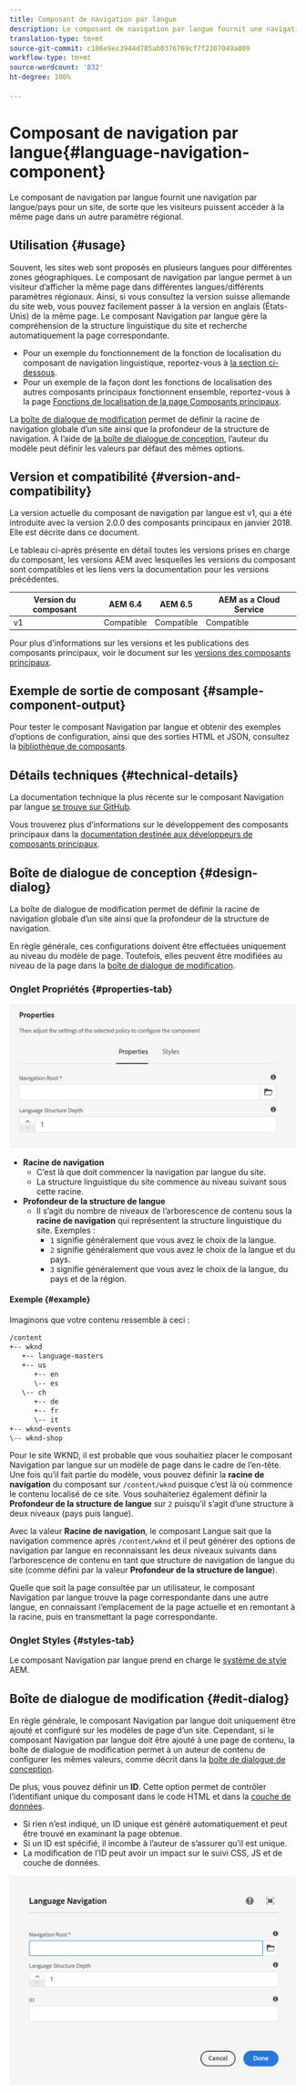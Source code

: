 ```yaml
---
title: Composant de navigation par langue
description: Le composant de navigation par langue fournit une navigation par langue/pays pour un site, de sorte que les visiteurs puissent accéder à la même page dans un autre paramètre régional.
translation-type: tm+mt
source-git-commit: c186e9ec3944d785ab0376769cf7f2307049a809
workflow-type: tm+mt
source-wordcount: '832'
ht-degree: 100%

---
```



# Composant de navigation par langue{#language-navigation-component}

Le composant de navigation par langue fournit une navigation par langue/pays pour un site, de sorte que les visiteurs puissent accéder à la même page dans un autre paramètre régional.

## Utilisation {#usage}

Souvent, les sites web sont proposés en plusieurs langues pour différentes zones géographiques. Le composant de navigation par langue permet à un visiteur d’afficher la même page dans différentes langues/différents paramètres régionaux. Ainsi, si vous consultez la version suisse allemande du site web, vous pouvez facilement passer à la version en anglais (États-Unis) de la même page. Le composant Navigation par langue gère la compréhension de la structure linguistique du site et recherche automatiquement la page correspondante.

* Pour un exemple du fonctionnement de la fonction de localisation du composant de navigation linguistique, reportez-vous à [la section ci-dessous](#example).
* Pour un exemple de la façon dont les fonctions de localisation des autres composants principaux fonctionnent ensemble, reportez-vous à la page [Fonctions de localisation de la page Composants principaux](/help/get-started/localization.md).

La [boîte de dialogue de modification](#edit-dialog) permet de définir la racine de navigation globale d’un site ainsi que la profondeur de la structure de navigation. À l’aide de [la boîte de dialogue de conception](#design-dialog), l’auteur du modèle peut définir les valeurs par défaut des mêmes options.

## Version et compatibilité {#version-and-compatibility}

La version actuelle du composant de navigation par langue est v1, qui a été introduite avec la version 2.0.0 des composants principaux en janvier 2018. Elle est décrite dans ce document.

Le tableau ci-après présente en détail toutes les versions prises en charge du composant, les versions AEM avec lesquelles les versions du composant sont compatibles et les liens vers la documentation pour les versions précédentes.

| Version du composant | AEM 6.4 | AEM 6.5 | AEM as a Cloud Service |
|--- |--- |--- |---|
| v1 | Compatible | Compatible | Compatible |

Pour plus d’informations sur les versions et les publications des composants principaux, voir le document sur les [versions des composants principaux](/help/versions.md).

## Exemple de sortie de composant {#sample-component-output}

Pour tester le composant Navigation par langue et obtenir des exemples d’options de configuration, ainsi que des sorties HTML et JSON, consultez la [bibliothèque de composants](https://adobe.com/go/aem_cmp_library_langnav).

## Détails techniques {#technical-details}

La documentation technique la plus récente sur le composant Navigation par langue [se trouve sur GitHub](https://adobe.com/go/aem_cmp_tech_langnav_v1).

Vous trouverez plus d’informations sur le développement des composants principaux dans la [documentation destinée aux développeurs de composants principaux](/help/developing/overview.md).

## Boîte de dialogue de conception {#design-dialog}

La boîte de dialogue de modification permet de définir la racine de navigation globale d’un site ainsi que la profondeur de la structure de navigation.

En règle générale, ces configurations doivent être effectuées uniquement au niveau du modèle de page. Toutefois, elles peuvent être modifiées au niveau de la page dans la [boîte de dialogue de modification](#edit-dialog).

### Onglet Propriétés {#properties-tab}

![Boîte de dialogue de conception du composant Navigation par langue](/help/assets/language-navigation-design.png)

* **Racine de navigation**
   * C’est là que doit commencer la navigation par langue du site.
   * La structure linguistique du site commence au niveau suivant sous cette racine.
* **Profondeur de la structure de langue**
   * Il s’agit du nombre de niveaux de l’arborescence de contenu sous la **racine de navigation** qui représentent la structure linguistique du site. Exemples :
      * `1` signifie généralement que vous avez le choix de la langue.
      * `2` signifie généralement que vous avez le choix de la langue et du pays.
      * `3` signifie généralement que vous avez le choix de la langue, du pays et de la région.

#### Exemple {#example}

Imaginons que votre contenu ressemble à ceci :

```
/content
+-- wknd
   +-- language-masters
   +-- us
      +-- en
      \-- es
   \-- ch
      +-- de
      +-- fr
      \-- it
+-- wknd-events
\-- wknd-shop
```

Pour le site WKND, il est probable que vous souhaitiez placer le composant Navigation par langue sur un modèle de page dans le cadre de l’en-tête. Une fois qu’il fait partie du modèle, vous pouvez définir la **racine de navigation** du composant sur `/content/wknd` puisque c’est là où commence le contenu localisé de ce site. Vous souhaiteriez également définir la **Profondeur de la structure de langue** sur `2` puisqu’il s’agit d’une structure à deux niveaux (pays puis langue).

Avec la valeur **Racine de navigation**, le composant Langue sait que la navigation commence après `/content/wknd` et il peut générer des options de navigation par langue en reconnaissant les deux niveaux suivants dans l’arborescence de contenu en tant que structure de navigation de langue du site (comme défini par la valeur **Profondeur de la structure de langue**).

Quelle que soit la page consultée par un utilisateur, le composant Navigation par langue trouve la page correspondante dans une autre langue, en connaissant l’emplacement de la page actuelle et en remontant à la racine, puis en transmettant la page correspondante.

### Onglet Styles {#styles-tab}

Le composant Navigation par langue prend en charge le [système de style](/help/get-started/authoring.md#component-styling) AEM.

## Boîte de dialogue de modification {#edit-dialog}

En règle générale, le composant Navigation par langue doit uniquement être ajouté et configuré sur les modèles de page d’un site. Cependant, si le composant Navigation par langue doit être ajouté à une page de contenu, la boîte de dialogue de modification permet à un auteur de contenu de configurer les mêmes valeurs, comme décrit dans la [boîte de dialogue de conception](#design-dialog).

De plus, vous pouvez définir un **ID**. Cette option permet de contrôler l’identifiant unique du composant dans le code HTML et dans la [couche de données](/help/developing/data-layer/overview.md).

* Si rien n’est indiqué, un ID unique est généré automatiquement et peut être trouvé en examinant la page obtenue.
* Si un ID est spécifié, il incombe à l’auteur de s’assurer qu’il est unique.
* La modification de l’ID peut avoir un impact sur le suivi CSS, JS et de couche de données.

![Boîte de dialogue de modification du composant Navigation par langue](/help/assets/language-navigation-edit.png)
